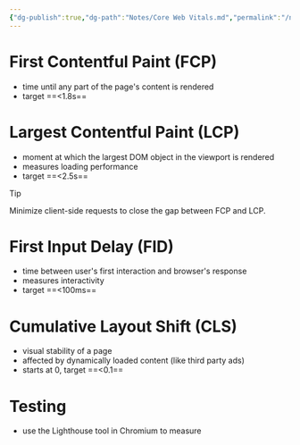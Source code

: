 ```yaml
---
{"dg-publish":true,"dg-path":"Notes/Core Web Vitals.md","permalink":"/notes/core-web-vitals/"}
---
```



# First Contentful Paint (FCP)

- time until any part of the page's content is rendered
- target ==<1.8s==

# Largest Contentful Paint (LCP)

- moment at which the largest DOM object in the viewport is rendered
- measures loading performance
- target ==<2.5s==

> [!tip]
> Minimize client-side requests to close the gap between FCP and LCP.

# First Input Delay (FID)

- time between user's first interaction and browser's response
- measures interactivity
- target ==<100ms==

# Cumulative Layout Shift (CLS)

- visual stability of a page
- affected by dynamically loaded content (like third party ads)
- starts at 0, target ==<0.1==

# Testing

- use the Lighthouse tool in Chromium to measure
